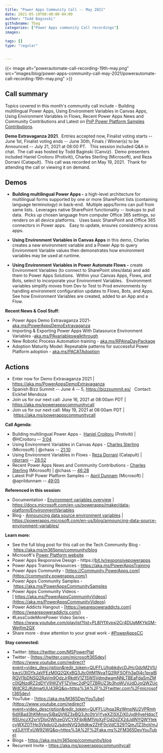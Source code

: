 ```yaml
---
title: "Power Apps Community Call -- May 2021"
date: 2021-05-19T08:40:00-04:00
author: "Todd Baginski"
githubname: Tbag
categories: ["Power Apps community Call recordings"]
images:

tags: []
type: "regular"


---
```


{{< image alt="powerautomate-call-recording-19th-may.png" src="images/blog/power-apps-community-call-may-2021/powerautomate-call-recording-19th-may.png" >}}


## Call summary

Topics covered in this month's community call include - Building
multilingual Power Apps, Using Environment Variables in Canvas Apps,
Using Environment Variables in Flows, Recent Power Apps News and
Community Contributions and Latest on [PnP Power Platform Samples
Contributions](https://aka.ms/powerplatform-samples).   

**Demo
Extravaganza 2021**.  Entries accepted now, Finalist voting starts --
June 1st, Finalist voting ends -- June 30th, Finals / Winner(s) to
be Announced -- July 21, 2021 at 08:00 PT.   This session included Q&A
in chat.  The call was hosted by Todd Baginski (Canviz).  Demo
presenters included Haniel Croitoru (Protiviti), Charles Sterling
(Microsoft), and Reza Dorrani (Catapult).  This call was recorded on May
19, 2021.  Thank for attending the call or viewing it on demand.

## Demos

-   **Building multilingual Power Apps -** a high-level architecture for
    multilingual forms supported by one or more SharePoint lists
    (containing language terminology) in back-end.  Multiple apps/forms
    can pull from same lists.  Leverages native SharePoint functionality
    -- lookups to pull data.  Picks up chosen language from computer
    Office 365 settings, so renders on all device platforms.   Uses
    basic SharePoint and Office 365 connectors in Power apps.   Easy to
    update, ensures consistency across apps. 

-   **Using Environment Variables in Canvas Apps** in this demo,
    Charles creates a new environment variable and a Power App to query
    Environment Variable values then demonstrates how environment
    variables may be used at runtime.

-   **Using Environment Variables in Power Automate Flows -** create
    Environment Variables (to connect to SharePoint sites/data) and add
    them to Power Apps Solutions.  Within your Canvas Apps, Flows, and
    Bots, select to incorporate your Environment Variables.  
    Environment variables simplify moves from Dev to Test to Prod
    environments by handling environment configuration updates to Flows,
    Bots, and Apps.  See how Environment Variables are created, added to
    an App and a Flow.

**Recent News & Cool Stuff:**

-   Power Apps Demo Extravaganza 2021-
    [aka.ms/PowerAppsDemoExtravaganza](https://aka.ms/PowerAppsDemoExtravaganza)
-   Importing & Exporting Power Apps With Datasource Environment
    Variables
    -[aka.ms/PAvariableswalkthrough](https://aka.ms/PAvariableswalkthrough) 
-   New Robotic Process Automation training -
    [aka.ms/RPAinaDayPackage](https://aka.ms/RPAinaDayPackage) 
-   Adoption Maturity Model: Repeatable patterns for successful Power
    Platform adoption -
    [aka.ms/PACATAdoption](https://aka.ms/PACATAdoption)  


## Actions

-   Enter now for Demo Extravaganza 2021 |
    <https://aka.ms/PowerAppsDemoExtravaganza>
-   Spanish Bizz Summit -- June 4 -- 5, <https://bizzsummit.es/>
      Contact: Eickhel Mendoza
-   Join us for our next call: June 16, 2021 at 08:00am PDT |
    <https://aka.ms/powerappscommunitycall>
-   Join us for our next call: May 19, 2021 at 08:00am PDT
    | <https://aka.ms/powerappscommunitycall>

**Call Agenda:**

-   Building multilingual Power Apps -  [Haniel
    Croitoru](http://twitter.com/HCroitoru) (Protiviti) | \@HCroitoru
    -- [3:04](https://youtu.be/rrdpkOS9pnk?t=184)
-   Using Environment Variables in Canvas Apps - [Charles
    Sterling](http://twitter.com/chass) (Microsoft) | \@chass --
    [21:10](https://youtu.be/rrdpkOS9pnk?t=1270)
-   Using Environment Variables in Flows - [Reza
    Dorrani](http://twitter.com/RezaDorrani) (Catapult) |
    [rdorrani](https://github.com/rdorrani) --
    [28:52](https://youtu.be/rrdpkOS9pnk?t=1732)
-   Recent Power Apps News and Community Contributions - [Charles
    Sterling](http://twitter.com/chass) (Microsoft) | \@chass
    -- [46:28](https://youtu.be/rrdpkOS9pnk?t=2788)
-   Latest PnP Power Platform Samples -- [April
    Dunnam](http://twitter.com/aprildunnam) (Microsoft) | \@aprildunnam
    -- [49:05](https://youtu.be/rrdpkOS9pnk?t=2945)

**Referenced in this session:**

-   Documentation - [Environment variables
    overview](https://docs.microsoft.com/en-us/powerapps/maker/data-platform/EnvironmentVariables)
    |
    <https://docs.microsoft.com/en-us/powerapps/maker/data-platform/EnvironmentVariables>
-   Blog - [Announcing data source environment
    variables](https://powerapps.microsoft.com/en-us/blog/announcing-data-source-environment-variables/)
    |
    <https://powerapps.microsoft.com/en-us/blog/announcing-data-source-environment-variables/>

**Learn more:**  

-   See the full blog post for this call on the Tech Community Blog
    - <https://aka.ms/m365pnp/community/blog>
-   Microsoft's [Power Platform
    website](https://powerplatform.microsoft.com/)
-   Power Apps Responsive Design
    - https://[bit.ly/responsivepowerapps](https://bit.ly/responsivepowerapps) 
-   Power Apps Training Resources - <https://aka.ms/PowerAppsTraining>
-   Power Apps Community
    - [https://Community.PowerApps.com](https://community.powerapps.com/)
-   Power Apps Community Samples
    - <https://aka.ms/PowerAppsCommunitySamples>
-   Power Apps Community Videos
    -[ https://aka.ms/PowerAppsCommunityVideos](https://aka.ms/PowerAppsCommunityVideos)
-   Power Addicts Hangout
    - [https://wearepoweraddicts.com](https://wearepoweraddicts.com/)
-   #LessCodeMorePower Video Series
    - <https://www.youtube.com/playlist?list=PL8IYfXypsj2Cr4DUqMKYkGM-Wejfim2QX>
-   Share more - draw attention to your great work
    - [#PowerAppsCC](https://twitter.com/hashtag/PowerAppsCC?src=hashtag_click)


**Stay connected:**

-   Twitter: <https://twitter.com/MSPowerPlat>
-   Twitter
    - [https://twitter.com/microsoft365dev](https://www.youtube.com/redirect?event=video_description&redir_token=QUFFLUhqbkdvcDJHcGdzM2VIUkwzU3lOYkJaVFEzM0Q2QXxBQ3Jtc0ttM1NyaTQ2RjFSOFh3a0l4c1pralBRQVI1bDNSQ2RaVm9OdzJrRkdtV1Z1SW5VdmdwamNNLTBEaFdaSmZMc0lQNzdRZ2dDYV9WZVF1ZVIwc2dPQTZBRUZ3b3hoWUVJdDJoQWZUcWdCR2JKdmwtUU43RQ&q=https%3A%2F%2Ftwitter.com%2Fmicrosoft365dev)​
-   YouTube
    - [https://aka.ms/M365DevYouTube](https://www.youtube.com/redirect?event=video_description&redir_token=QUFFLUhqa3RzWmpNU2VPRmh6dXBad3hKMmxySjBaQVl6Z3xBQ3Jtc0trVjYyeXZlSXZiX0JydHlyeHdqcTRSUnczX2xrVDloOWhzeGVCYXFibjBiM1VpXzFOd2dZX2dJdlNYQWYtekcyWXZOTHp3VkdoU2JsdmNVQ3dtdkw2ZHF0cVdCS29TQmJ1Z3hoVmJyd3JtYlFxUW92WQ&q=https%3A%2F%2Faka.ms%2FM365DevYouTube)​
-   Blogs - <https://aka.ms/m365pnp/community/blog>
-   Recurrent Invite - <https://aka.ms/powerappscommunitycall>
